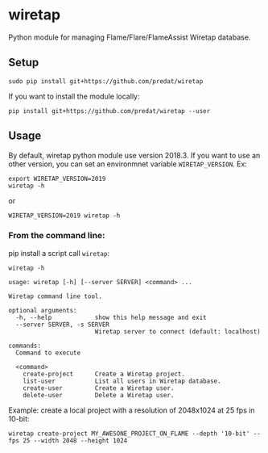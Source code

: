 wiretap
=======

Python module for managing Flame/Flare/FlameAssist Wiretap database.

## Setup

```
sudo pip install git+https://github.com/predat/wiretap
```

If you want to install the module locally:
```
pip install git+https://github.com/predat/wiretap --user
```


## Usage

By default, wiretap python module use version 2018.3. If you want to use an other version,
you can set an environmnet variable `WIRETAP_VERSION`. Ex:
```
export WIRETAP_VERSION=2019
wiretap -h
```
or
```
WIRETAP_VERSION=2019 wiretap -h
```

### From the command line:

pip install a script call `wiretap`:

```
wiretap -h

usage: wiretap [-h] [--server SERVER] <command> ...

Wiretap command line tool.

optional arguments:
  -h, --help            show this help message and exit
  --server SERVER, -s SERVER
                        Wiretap server to connect (default: localhost)

commands:
  Command to execute

  <command>
    create-project      Create a Wiretap project.
    list-user           List all users in Wiretap database.
    create-user         Create a Wiretap user.
    delete-user         Delete a Wiretap user.
```

Example: create a local project with a resolution of 2048x1024 at 25 fps in 10-bit:
```
wiretap create-project MY_AWESONE_PROJECT_ON_FLAME --depth '10-bit' --fps 25 --width 2048 --height 1024
```
